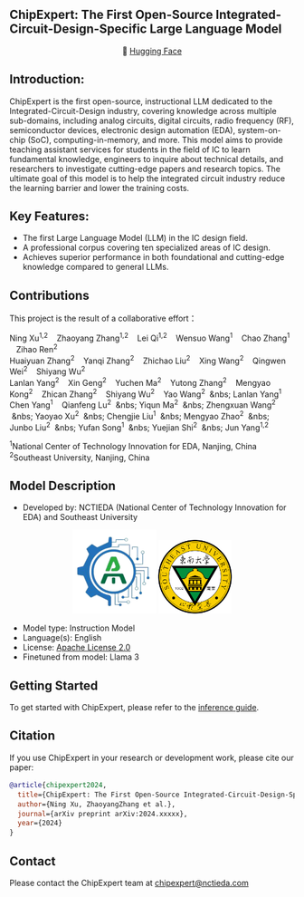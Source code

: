 <h2 align="left"><b>ChipExpert: The First Open-Source Integrated-Circuit-Design-Specific Large Language Model</b></h2>
<p align="center">
🤗 <a href="https://huggingface.co/China-NCTIEDA" target="_blank">Hugging Face</a>
</p>

## Introduction:
ChipExpert is the first open-source, instructional LLM dedicated to the Integrated-Circuit-Design industry, covering knowledge across multiple sub-domains, including analog circuits, digital circuits, radio frequency (RF), semiconductor devices, electronic design automation (EDA), system-on-chip (SoC), computing-in-memory, and more. This model aims to provide teaching assistant services for students in the field of IC to learn fundamental knowledge, engineers to inquire about technical details, and researchers to investigate cutting-edge papers and research topics. The ultimate goal of this model is to help the integrated circuit industry reduce the learning barrier and lower the training costs.



## Key Features:
- The first Large Language Model (LLM) in the IC design field. 
- A professional corpus covering ten specialized areas of IC design. 
- Achieves superior performance in both foundational and cutting-edge knowledge compared to general LLMs. 

## Contributions
This project is the result of a collaborative effort：

Ning Xu<sup>1,2</sup> &nbsp;&nbsp; Zhaoyang Zhang<sup>1,2</sup> &nbsp;&nbsp; Lei Qi<sup>1,2</sup> &nbsp;&nbsp; Wensuo Wang<sup>1</sup> &nbsp;&nbsp; Chao Zhang<sup>1</sup> &nbsp;&nbsp; Zihao Ren<sup>2</sup> <br>
Huaiyuan Zhang<sup>2</sup> &nbsp;&nbsp; Yanqi Zhang<sup>2</sup> &nbsp;&nbsp; Zhichao Liu<sup>2</sup> &nbsp;&nbsp; Xing Wang<sup>2</sup> &nbsp;&nbsp; Qingwen Wei<sup>2</sup> &nbsp;&nbsp; Shiyang Wu<sup>2</sup> <br>
Lanlan Yang<sup>2</sup> &nbsp;&nbsp; Xin Geng<sup>2</sup> &nbsp;&nbsp; Yuchen Ma<sup>2</sup> &nbsp;&nbsp; Yutong Zhang<sup>2</sup> &nbsp;&nbsp; Mengyao Kong<sup>2</sup> &nbsp;&nbsp; 
Zhican Zhang<sup>2</sup> &nbsp;&nbsp; Shiyang Wu<sup>2</sup> &nbsp;&nbsp; Yao Wang<sup>2</sup> &nbsp;&nbs; Lanlan Yang<sup>1</sup> &nbsp;&nbsp; Chen Yang<sup>1</sup> &nbsp;&nbsp; 
Qianfeng Lu<sup>2</sup> &nbsp;&nbs; Yiqun Ma<sup>2</sup> &nbsp;&nbs; Zhengxuan Wang<sup>2</sup> &nbsp;&nbs; Yaoyao Xu<sup>2</sup> &nbsp;&nbs; Chengjie Liu<sup>1</sup> &nbsp;&nbs; 
Mengyao Zhao<sup>2</sup> &nbsp;&nbs; Junbo Liu<sup>2</sup> &nbsp;&nbs; Yufan Song<sup>1</sup> &nbsp;&nbs; Yuejian Shi<sup>2</sup> &nbsp;&nbs; Jun Yang<sup>1,2</sup> 
</p>

<sup>1</sup>National Center of Technology Innovation for EDA, Nanjing, China <br>
<sup>2</sup>Southeast University, Nanjing, China
</p>

## Model Description
<!-- Provide a longer summary of what this model is. -->

- Developed by: NCTIEDA (National Center of Technology Innovation for EDA) and Southeast University
<div align="center">
  <img src="images/logo.png" alt="" width="148" height="148">
  <img src="images/university-logo.png" alt="" width="130" height="130">
</div>

- Model type: Instruction Model
- Language(s): English
- License: [Apache License 2.0](LICENSE)
- Finetuned from model: Llama 3

## Getting Started
To get started with ChipExpert, please refer to the [inference guide](inference/Inference.md).

## Citation
If you use ChipExpert in your research or development work, please cite our paper:
```bibtex
@article{chipexpert2024,
  title={ChipExpert: The First Open-Source Integrated-Circuit-Design-Specific Large Language Model},
  author={Ning Xu, ZhaoyangZhang et al.},
  journal={arXiv preprint arXiv:2024.xxxxx},
  year={2024}
}
```

## Contact
Please contact the ChipExpert team at chipexpert@nctieda.com
